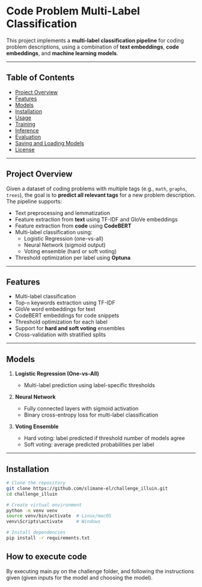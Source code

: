 # Code Problem Multi-Label Classification

This project implements a **multi-label classification pipeline** for coding problem descriptions, using a combination of **text embeddings**, **code embeddings**, and **machine learning models**.

---

## Table of Contents

- [Project Overview](#project-overview)
- [Features](#features)
- [Models](#models)
- [Installation](#installation)
- [Usage](#usage)
- [Training](#training)
- [Inference](#inference)
- [Evaluation](#evaluation)
- [Saving and Loading Models](#saving-and-loading-models)
- [License](#license)

---

## Project Overview

Given a dataset of coding problems with multiple tags (e.g., `math`, `graphs`, `trees`), the goal is to **predict all relevant tags** for a new problem description. The pipeline supports:

- Text preprocessing and lemmatization
- Feature extraction from **text** using TF-IDF and GloVe embeddings
- Feature extraction from **code** using **CodeBERT**
- Multi-label classification using:
  - Logistic Regression (one-vs-all)
  - Neural Network (sigmoid output)
  - Voting ensemble (hard or soft voting)
- Threshold optimization per label using **Optuna**

---

## Features

- Multi-label classification
- Top-`n` keywords extraction using TF-IDF
- GloVe word embeddings for text
- CodeBERT embeddings for code snippets
- Threshold optimization for each label
- Support for **hard and soft voting** ensembles
- Cross-validation with stratified splits

---

## Models

1. **Logistic Regression (One-vs-All)**

   - Multi-label prediction using label-specific thresholds

2. **Neural Network**

   - Fully connected layers with sigmoid activation
   - Binary cross-entropy loss for multi-label classification

3. **Voting Ensemble**
   - Hard voting: label predicted if threshold number of models agree
   - Soft voting: average predicted probabilities per label

---

## Installation

```bash
# Clone the repository
git clone https://github.com/slimane-el/challenge_illuin.git
cd challenge_illuin

# Create virtual environment
python -m venv venv
source venv/bin/activate  # Linux/macOS
venv\Scripts\activate     # Windows

# Install dependencies
pip install -r requirements.txt
```

## How to execute code
By executing main.py on the challenge folder, and following the instructions given (given inputs for the model and choosing the model).

